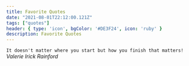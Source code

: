 ```yaml
---
title: Favorite Quotes
date: "2021-08-01T22:12:00.121Z"
tags: ["quotes"]
header: { type: 'icon', bgColor: '#DE3F24', icon: 'ruby' }
description: Favorite Quotes
---
```


`It doesn't matter where you start but how you finish that matters!`
*Valerie Irick Rainford*
